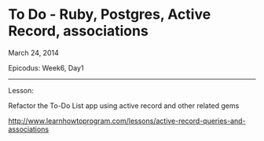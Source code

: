 To Do - Ruby, Postgres, Active Record, associations
============================

March 24, 2014

Epicodus: Week6, Day1

************************
Lesson:

Refactor the To-Do List app using active record and other related gems

http://www.learnhowtoprogram.com/lessons/active-record-queries-and-associations
